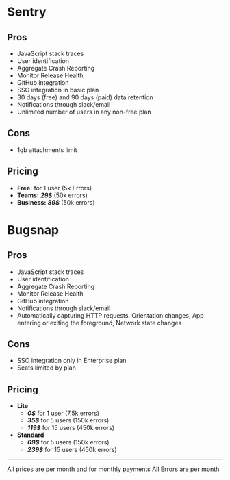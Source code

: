 
# Sentry
## Pros
- JavaScript stack traces
- User identification
- Aggregate Crash Reporting
- Monitor Release Health
- GitHub integration
- SSO integration in basic plan
- 30 days (free) and 90 days (paid) data retention
- Notifications through slack/email
- Unlimited number of users in any non-free plan
 ## Cons
- 1gb attachments limit
 ## Pricing
- **Free:** for 1 user (5k Errors)
- **Teams:** ***29$*** (50k errors)
- **Business:** ***89$*** (50k errors)
# Bugsnap
## Pros
- JavaScript stack traces
- User identification
- Aggregate Crash Reporting
- Monitor Release Health
- GitHub integration
- Notifications through slack/email
- Automatically capturing HTTP requests, Orientation changes, App entering or exiting the foreground, Network state changes
 ## Cons
- SSO integration only in Enterprise plan
- Seats limited by plan
 ## Pricing
- **Lite**
  - ***0$*** for 1 user (7.5k errors)
  - ***35$*** for 5 users (150k errors)
  - ***119$*** for 15 users (450k errors)
- **Standard**
  - ***69$*** for 5 users (150k errors)
  - ***239$*** for 15 users (450k errors)
***
All prices are per month and for monthly payments
All Errors are per month
